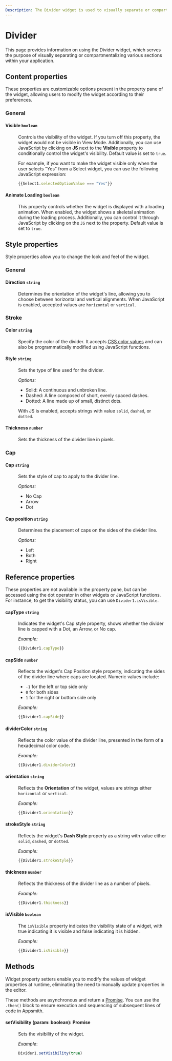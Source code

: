 ```yaml
---
Description: The Divider widget is used to visually separate or compartmentalise different parts of your application.
---
```

# Divider

This page provides information on using the Divider widget, which serves the purpose of visually separating or compartmentalizing various sections within your application.

## Content properties

These properties are customizable options present in the property pane of the widget, allowing users to modify the widget according to their preferences.


### General

#### Visible `boolean`

<dd>

Controls the visibility of the widget. If you turn off this property, the widget would not be visible in View Mode. Additionally, you can use JavaScript by clicking on **JS** next to the **Visible** property to conditionally control the widget's visibility. Default value is set to `true`.

For example, if you want to make the widget visible only when the user selects "Yes" from a Select widget, you can use the following JavaScript expression: 
```js
{{Select1.selectedOptionValue === "Yes"}}
```



</dd>

#### Animate Loading `boolean`


<dd>

This property controls whether the widget is displayed with a loading animation. When enabled, the widget shows a skeletal animation during the loading process. Additionally, you can control it through JavaScript by clicking on the <code>JS</code> next to the property. Default value is set to `true`.

</dd>

## Style properties

Style properties allow you to change the look and feel of the widget.

### General

#### Direction `string` 

<dd>

Determines the orientation of the widget's line, allowing you to choose between horizontal and vertical alignments. When JavaScript is enabled, accepted values are `horizontal` or `vertical`.

</dd>

### Stroke

#### Color `string`

<dd>

Specify the color of the divider. It accepts [CSS color values](https://developer.mozilla.org/en-US/docs/Web/CSS/color) and can also be programmatically modified using JavaScript functions.


</dd>

#### Style `string`

<dd>

Sets the type of line used for the divider.

*Options:*
* Solid: A continuous and unbroken line.
* Dashed: A line composed of short, evenly spaced dashes.
* Dotted: A line made up of small, distinct dots.

With JS is enabled, accepts strings with value `solid`, `dashed`, or `dotted`.


</dd>

#### Thickness `number` 


<dd>

Sets the thickness of the divider line in pixels. 

</dd>

### Cap

#### Cap `string`

<dd>

Sets the style of cap to apply to the divider line.

*Options:*
* No Cap
* Arrow
* Dot

</dd>

#### Cap position `string`

<dd>

Determines the placement of caps on the sides of the divider line. 

*Options:*

* Left
* Both
* Right

</dd>

## Reference properties

These properties are not available in the property pane, but can be accessed using the dot operator in other widgets or JavaScript functions. For instance, to get the visibility status, you can use `Divider1.isVisible`.

#### capType `string`

<dd>

Indicates the widget's Cap style property, shows whether the divider line is capped with a Dot, an Arrow, or No cap. 


*Example:*

```js
{{Divider1.capType}}
```


</dd>


#### capSide `number`

<dd>

Reflects the widget's Cap Position style property, indicating the sides of the divider line where caps are located. Numeric values include:

* `-1` for the left or top side only
* `0` for both sides
* `1` for the right or bottom side only

*Example:*

```js
{{Divider1.capSide}}
```


</dd>

#### dividerColor `string`

<dd>

Reflects the color value of the divider line, presented in the form of a hexadecimal color code.


*Example:*

```js
{{Divider1.dividerColor}}
```


</dd>


#### orientation `string`

<dd>

Reflects the **Orientation** of the widget, values are strings either `horizontal` or `vertical`.


*Example:*

```js
{{Divider1.orientation}}
```


</dd>

#### strokeStyle `string`

<dd>

Reflects the widget's **Dash Style** property as a string with value either `solid`, `dashed`, or `dotted`.


*Example:*

```js
{{Divider1.strokeStyle}}
```


</dd>


#### thickness `number`

<dd>

Reflects the thickness of the divider line as a number of pixels.


*Example:*

```js
{{Divider1.thickness}}
```


</dd>

#### isVisible `boolean`

<dd>

The `isVisible` property indicates the visibility state of a widget, with true indicating it is visible and false indicating it is hidden.

*Example:*

```js
{{Divider1.isVisible}}
```

</dd>

## Methods

Widget property setters enable you to modify the values of widget properties at runtime, eliminating the need to manually update properties in the editor.

These methods are asynchronous and return a [Promise](/core-concepts/writing-code/javascript-promises#using-promises-in-appsmith). You can use the `.then()` block to ensure execution and sequencing of subsequent lines of code in Appsmith.


#### setVisibility (param: boolean): Promise

<dd>

Sets the visibility of the widget.

*Example*:

```js
Divider1.setVisibility(true)
```

</dd>